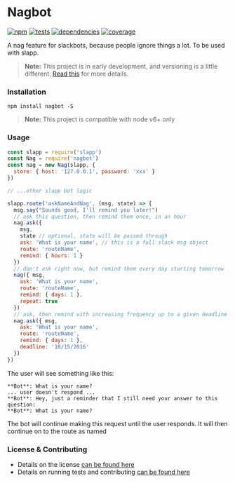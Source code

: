 # Nagbot

[![npm](https://img.shields.io/npm/v/nagbot.svg?style=flat-square)](https://npmjs.com/package/nagbot)
[![tests](https://img.shields.io/travis/carrot/nagbot.svg?style=flat-square)](https://travis-ci.org/carrot/nagbot?branch=master)
[![dependencies](https://img.shields.io/david/carrot/nagbot.svg?style=flat-square)](https://david-dm.org/carrot/nagbot)
[![coverage](https://img.shields.io/coveralls/carrot/nagbot.svg?style=flat-square)](https://coveralls.io/r/carrot/nagbot?branch=master)

A nag feature for slackbots, because people ignore things a lot. To be used with slapp.

> **Note:** This project is in early development, and versioning is a little different. [Read this](http://markup.im/#q4_cRZ1Q) for more details.

### Installation

`npm install nagbot -S`

> **Note:** This project is compatible with node v6+ only

### Usage

```js
const slapp = require('slapp')
const Nag = require('nagbot')
const nag = new Nag(slapp, {
  store: { host: '127.0.0.1', password: 'xxx' }
})

// ...other slapp bot logic

slapp.route('askNameAndNag', (msg, state) => {
  msg.say("Sounds good, I'll remind you later!")
  // ask this question, then remind them once, in an hour
  nag.ask({
    msg,
    state // optional, state will be passed through
    ask: 'What is your name', // this is a full slack msg object
    route: 'routeName',
    remind: { hours: 1 }
  })
  // don't ask right now, but remind them every day starting tomorrow
  nag({ msg,
    ask: 'What is your name',
    route: 'routeName',
    remind: { days: 1 },
    repeat: true
  })
  // ask, then remind with increasing frequency up to a given deadline
  nag.ask({ msg,
    ask: 'What is your name',
    route: 'routeName',
    remind: { days: 1 },
    deadline: '10/15/2016'
  })
})
```

The user will see something like this:

```
**Bot**: What is your name?
... user doesn't respond ...
**Bot**: Hey, just a reminder that I still need your answer to this question:
**Bot**: What is your name?
```

The bot will continue making this request until the user responds. It will then continue on to the route as named

### License & Contributing

- Details on the license [can be found here](LICENSE.md)
- Details on running tests and contributing [can be found here](contributing.md)
